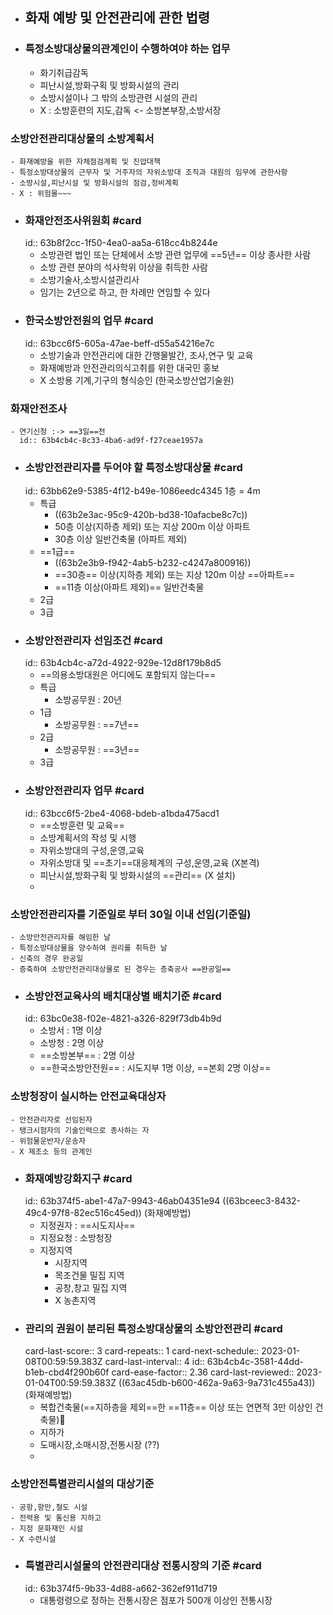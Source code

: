 - ## 화재 예방 및 안전관리에 관한 법령
- ### 특정소방대상물의관계인이 수행하여야 하는 업무
	- 화기취급감독
	- 피난시설,방화구획 및 방화시설의 관리
	- 소방시설이나 그 밖의 소방관련 시설의 관리
	- X : 소방훈련의 지도,감독 <- 소방본부장,소방서장
### 소방안전관리대상물의 소방계획서
	- 화재예방을 위한 자체점검계획 및 진압대책
	- 특정소방대상물의 근무자 및 거주자의 자위소방대 조직과 대원의 임무에 관한사항
	- 소방시설,피난시설 및 방화시설의 점검,정비계획
	- X : 위험물~~~
- ### 화재안전조사위원회 #card
  id:: 63b8f2cc-1f50-4ea0-aa5a-618cc4b8244e
	- 소방관련 법인 또는 단체에서 소방 관련 업무에 ==5년== 이상 종사한 사람
	- 소방 관련 분야의 석사학위 이상을 취득한 사람
	- 소방기술사,소방시설관리사
	- 임기는 2년으로 하고, 한 차례만 연임할 수 있다
- ### 한국소방안전원의 업무 #card
  id:: 63bcc6f5-605a-47ae-beff-d55a54216e7c
	- 소방기술과 안전관리에 대한 간행물발간, 조사,연구 및 교육
	- 화재예방과 안전관리의식고취를 위한 대국민 홍보
	- X 소방용 기계,기구의 형식승인 (한국소방산업기술원)
### 화재안전조사
	- 연기신청 :-> ==3일==전
	  id:: 63b4cb4c-8c33-4ba6-ad9f-f27ceae1957a
- ### 소방안전관리자를 두어야 할 특정소방대상물 #card
  id:: 63bb62e9-5385-4f12-b49e-1086eedc4345
  1층 = 4m
	- 특급
		- ((63b2e3ac-95c9-420b-bd38-10afacbe8c7c))
		- 50층 이상(지하층 제외) 또는 지상 200m 이상 아파트
		- 30층 이상 일반건축물 (아파트 제외)
	- ==1급==
		- ((63b2e3b9-f942-4ab5-b232-c4247a800916))
		- ==30층== 이상(지하층 제외) 또는 지상 120m 이상 ==아파트==
		- ==11층 이상(아파트 제외)== 일반건축물
	- 2급
	- 3급
- ### 소방안전관리자 선임조건 #card
  id:: 63b4cb4c-a72d-4922-929e-12d8f179b8d5
	- ==의용소방대원은 어디에도 포함되지 않는다==
	- 특급
		- 소방공무원 : 20년
	- 1급
		- 소방공무원 : ==7년==
	- 2급
		- 소방공무원 : ==3년==
	- 3급
- ### 소방안전관리자 업무 #card
  id:: 63bcc6f5-2be4-4068-bdeb-a1bda475acd1
	- ==소방훈련 및 교육==
	- 소방계획서의 작성 및 시행
	- 자위소방대의 구성,운영,교육
	- 자위소방대 및 ==초기==대응체계의 구성,운영,교육 (X본격)
	- 피난시설,방화구획 및 방화시설의 ==관리== (X 설치)
	-
### 소방안전관리자를 기준일로 부터 30일 이내 선임(기준일)
	- 소방안전관리자를 해임한 날
	- 특정소방대상물을 양수하여 권리를 취득한 날
	- 신축의 경우 완공일
	- 증축하여 소방안전관리대상물로 된 경우는 층축공사 ==완공일==
- ### 소방안전교육사의 배치대상별 배치기준 #card
  id:: 63bc0e38-f02e-4821-a326-829f73db4b9d
	- 소방서 : 1명 이상
	- 소방청 : 2명 이상
	- ==소방본부== : 2명 이상
	- ==한국소방안전원== : 시도지부 1명 이상, ==본회 2명 이상==
### 소방청장이 실시하는 안전교육대상자
	- 안전관리자로 선임된자
	- 탱크시험자의 기술인력으로 종사하는 자
	- 위험물운반자/운송자
	- X 제조소 등의 관계인
- ### 화재예방강화지구 #card
  id:: 63b374f5-abe1-47a7-9943-46ab04351e94
  ((63bceec3-8432-49c4-97f8-82ec516c45ed)) (화재예방법)
	- 지정권자 : ==시도지사==
	- 지정요청 : 소방청장
	- 지정지역
		- 시장지역
		- 목조건물 밀집 지역
		- 공창,창고 밀집 지역
		- X 농촌지역
- ### 관리의 권원이 분리된 특정소방대상물의 소방안전관리 #card
  card-last-score:: 3
  card-repeats:: 1
  card-next-schedule:: 2023-01-08T00:59:59.383Z
  card-last-interval:: 4
  id:: 63b4cb4c-3581-44dd-b1eb-cbd4f290b60f
  card-ease-factor:: 2.36
  card-last-reviewed:: 2023-01-04T00:59:59.383Z
  ((63ac45db-b600-462a-9a63-9a731c455a43))(화재예방법)
	- 복합건축물(==지하층을 제외==한 ==11층== 이상 또는 연면적 3만 이상인 건축물)💚
	- 지하가
	- 도매시장,소매시장,전통시장 (??)
	-
### 소방안전특별관리시설의 대상기준
	- 공항,항만,철도 시설
	- 전력용 및 통신용 지하고
	- 지정 문화재인 시설
	- X 수련시설
- ### 특별관리시설물의 안전관리대상 전통시장의 기준 #card
  id:: 63b374f5-9b33-4d88-a662-362ef911d719
	- 대통령령으로 정하는 전통시장은 점포가 500개 이상인 전통시장